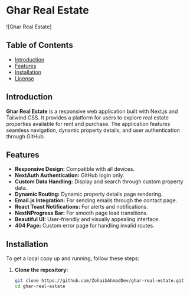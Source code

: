 # Ghar Real Estate

![Ghar Real Estate] 

## Table of Contents

- [Introduction](#introduction)
- [Features](#features)
- [Installation](#installation)
- [License](#license) <!-- Added a link to the License section -->

## Introduction

**Ghar Real Estate** is a responsive web application built with Next.js and Tailwind CSS. It provides a platform for users to explore real estate properties available for rent and purchase. The application features seamless navigation, dynamic property details, and user authentication through GitHub.

## Features

- **Responsive Design:** Compatible with all devices.
- **NextAuth Authentication:** GitHub login only.
- **Custom Data Handling:** Display and search through custom property data.
- **Dynamic Routing:** Dynamic property details page rendering.
- **Email.js Integration:** For sending emails through the contact page.
- **React Toast Notifications:** For alerts and notifications.
- **NextNProgress Bar:** For smooth page load transitions.
- **Beautiful UI:** User-friendly and visually appealing interface.
- **404 Page:** Custom error page for handling invalid routes.

## Installation

To get a local copy up and running, follow these steps:

1. **Clone the repository:**
   ```bash
   git clone https://github.com/ZohaibAhmadDev/ghar-real-estate.git
   cd ghar-real-estate
